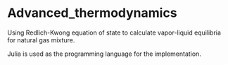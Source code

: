 Advanced_thermodynamics
=======================

Using Redlich-Kwong equation of state to calculate vapor-liquid equilibria for natural gas mixture. 

Julia is used as the programming language for the implementation.
